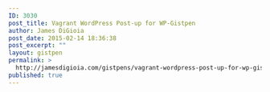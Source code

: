 ```yaml
---
ID: 3030
post_title: Vagrant WordPress Post-up for WP-Gistpen
author: James DiGioia
post_date: 2015-02-14 18:36:38
post_excerpt: ""
layout: gistpen
permalink: >
  http://jamesdigioia.com/gistpens/vagrant-wordpress-post-up-for-wp-gistpen/
published: true
---
```

